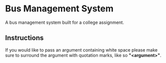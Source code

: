 # Bus Management System

A bus management system built for a college assignment.

## Instructions
If you would like to pass an argument containing white space please make sure to surround the argument with quotation marks, like so __"\<argument>"__.